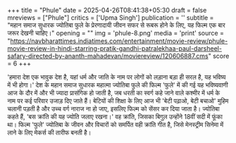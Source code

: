 +++
title = "Phule"
date = 2025-04-26T08:41:38+05:30
draft = false
mreviews = ["Phule"]
critics = ['Upma Singh']
publication = ''
subtitle = "महान समाज सुधारक ज्योतिबा फुले के प्रेरणादायी जीवन सफर से रूबरू होने के लिए, यह फिल्‍म एक बार जरूर देखनी चाहिए।"
opening = ""
img = 'phule-8.png'
media = 'print'
source = "https://navbharattimes.indiatimes.com/entertainment/movie-review/phule-movie-review-in-hindi-starring-pratik-gandhi-patralekhaa-paul-darsheel-safary-directed-by-ananth-mahadevan/moviereview/120606887.cms"
score = 6
+++

'हमारा देश एक भावुक देश है, यहां धर्म और जाति के नाम पर लोगों को लड़ाना बड़ा ही सरल है, यह भविष्य में भी होगा।' देश के महान समाज सुधारक महात्मा ज्योतिबा फुले की फिल्म 'फुले' में की गई यह भविष्यवाणी आज के दौर में और भी ज्यादा प्रासंगिक हो जाती है, जब धरती का स्वर्ग कहे जाने वाले कश्मीर में धर्म के नाम पर कई परिवार उजाड़ दिए जाते हैं। बेटियों की शिक्षा के लिए आज भी 'बेटी पढ़ाओ, बेटी बचाओ' मुहिम चलानी पड़ती है और उच्च वर्ग नाराज ना हो जाए, इसलिए फिल्म को सेंसर कर दिया जाता है। ज्योतिबा कहते हैं, 'बस क्रांति की यह ज्योति जलाए रखना।' वह क्रांति, जिसका बिगुल उन्होंने 18वीं सदी में फूंका था। फिल्म 'फुले' ज्योतिबा के जीवन और विचारों को समर्पित वही क्रांति गीत है, जिसे मेनस्ट्रीम सिनेमा में लाने के लिए मेकर्स की तारीफ बनती है।
